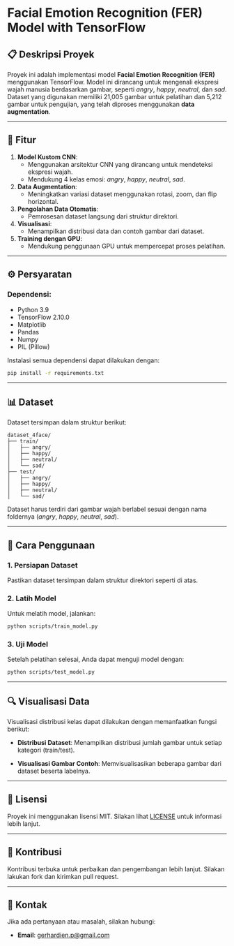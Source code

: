 # Facial Emotion Recognition (FER) Model with TensorFlow

## 📋 Deskripsi Proyek
Proyek ini adalah implementasi model **Facial Emotion Recognition (FER)** menggunakan TensorFlow. Model ini dirancang untuk mengenali ekspresi wajah manusia berdasarkan gambar, seperti *angry*, *happy*, *neutral*, dan *sad*. Dataset yang digunakan memiliki 21,005 gambar untuk pelatihan dan 5,212 gambar untuk pengujian, yang telah diproses menggunakan **data augmentation**.

---

## 🚀 Fitur
1. **Model Kustom CNN**:
   - Menggunakan arsitektur CNN yang dirancang untuk mendeteksi ekspresi wajah.
   - Mendukung 4 kelas emosi: *angry*, *happy*, *neutral*, *sad*.
2. **Data Augmentation**:
   - Meningkatkan variasi dataset menggunakan rotasi, zoom, dan flip horizontal.
3. **Pengolahan Data Otomatis**:
   - Pemrosesan dataset langsung dari struktur direktori.
4. **Visualisasi**:
   - Menampilkan distribusi data dan contoh gambar dari dataset.
5. **Training dengan GPU**:
   - Mendukung penggunaan GPU untuk mempercepat proses pelatihan.

---


## ⚙️ Persyaratan
### Dependensi:
- Python 3.9
- TensorFlow 2.10.0
- Matplotlib
- Pandas
- Numpy
- PIL (Pillow)

Instalasi semua dependensi dapat dilakukan dengan:

```bash
pip install -r requirements.txt
```

---

## 📊 Dataset
Dataset tersimpan dalam struktur berikut:

```
dataset_4face/
├── train/
│   ├── angry/
│   ├── happy/
│   ├── neutral/
│   └── sad/
├── test/
│   ├── angry/
│   ├── happy/
│   ├── neutral/
│   └── sad/
```

Dataset harus terdiri dari gambar wajah berlabel sesuai dengan nama foldernya (*angry*, *happy*, *neutral*, *sad*).

---

## 🧪 Cara Penggunaan
### 1. Persiapan Dataset
Pastikan dataset tersimpan dalam struktur direktori seperti di atas.

### 2. Latih Model
Untuk melatih model, jalankan:

```bash
python scripts/train_model.py
```

### 3. Uji Model
Setelah pelatihan selesai, Anda dapat menguji model dengan:

```bash
python scripts/test_model.py
```

---

## 🔍 Visualisasi Data
Visualisasi distribusi kelas dapat dilakukan dengan memanfaatkan fungsi berikut:

- **Distribusi Dataset**:
  Menampilkan distribusi jumlah gambar untuk setiap kategori (train/test).

- **Visualisasi Gambar Contoh**:
  Memvisualisasikan beberapa gambar dari dataset beserta labelnya.

---

## 📜 Lisensi
Proyek ini menggunakan lisensi MIT. Silakan lihat [LICENSE](./LICENSE) untuk informasi lebih lanjut.

---

## 🙌 Kontribusi
Kontribusi terbuka untuk perbaikan dan pengembangan lebih lanjut. Silakan lakukan fork dan kirimkan pull request.

---

## 📧 Kontak
Jika ada pertanyaan atau masalah, silakan hubungi:
- **Email**: [gerhardien.p@gmail.com](gerhardien.p@gmail.com)


